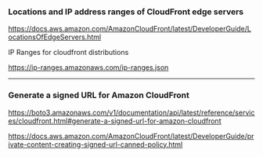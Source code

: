 ### Locations and IP address ranges of CloudFront edge servers
https://docs.aws.amazon.com/AmazonCloudFront/latest/DeveloperGuide/LocationsOfEdgeServers.html


IP Ranges for cloudfront distributions

https://ip-ranges.amazonaws.com/ip-ranges.json

---

### Generate a signed URL for Amazon CloudFront

https://boto3.amazonaws.com/v1/documentation/api/latest/reference/services/cloudfront.html#generate-a-signed-url-for-amazon-cloudfront

https://docs.aws.amazon.com/AmazonCloudFront/latest/DeveloperGuide/private-content-creating-signed-url-canned-policy.html

